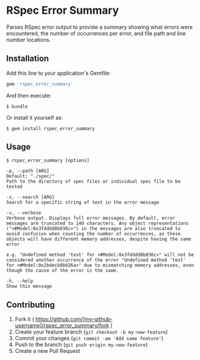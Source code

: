 # RSpec Error Summary

Parses RSpec error output to provide a summary showing what errors were encountered, the number of occurrences per error, and file path and line number locations.

## Installation

Add this line to your application's Gemfile:

```ruby
gem 'rspec_error_summary'
```

And then execute:

    $ bundle

Or install it yourself as:

    $ gem install rspec_error_summary

## Usage

    $ rspec_error_summary [options]
    
    -p, --path [ARG]
    Default: "./spec/"        
    Path to the directory of spec files or individual spec file to be tested
    
    -s, --search [ARG]
    Search for a specific string of text in the error message
    
    -v, --verbose               
    Verbose output. Displays full error messages. By default, error messages are truncated to 140 characters. Any object representations ("<#Model:0x3fdddd8b036c>") in the messages are also truncated to avoid confusion when counting the number of occurrences, as these objects will have different memory addresses, despite having the same error

    e.g. "Undefined method 'test' for <#Model:0x3fdddd8b036c>" will not be considered another occurrence of the error "Undefined method 'test' for <#Model:0x2bdecb8b026a>" due to mismatching memory addresses, even though the cause of the error is the same.
    
    -h, --help                       
    Show this message

## Contributing

1. Fork it ( https://github.com/[my-github-username]/rspec_error_summary/fork )
2. Create your feature branch (`git checkout -b my-new-feature`)
3. Commit your changes (`git commit -am 'Add some feature'`)
4. Push to the branch (`git push origin my-new-feature`)
5. Create a new Pull Request
